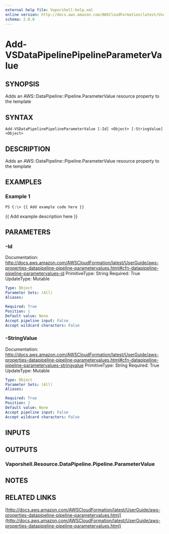 ```yaml
---
external help file: Vaporshell-help.xml
online version: http://docs.aws.amazon.com/AWSCloudFormation/latest/UserGuide/aws-properties-datapipeline-pipeline-parametervalues.html
schema: 2.0.0
---
```


# Add-VSDataPipelinePipelineParameterValue

## SYNOPSIS
Adds an AWS::DataPipeline::Pipeline.ParameterValue resource property to the template

## SYNTAX

```
Add-VSDataPipelinePipelineParameterValue [-Id] <Object> [-StringValue] <Object>
```

## DESCRIPTION
Adds an AWS::DataPipeline::Pipeline.ParameterValue resource property to the template

## EXAMPLES

### Example 1
```
PS C:\> {{ Add example code here }}
```

{{ Add example description here }}

## PARAMETERS

### -Id
Documentation: http://docs.aws.amazon.com/AWSCloudFormation/latest/UserGuide/aws-properties-datapipeline-pipeline-parametervalues.html#cfn-datapipeline-pipeline-parametervalues-id
PrimitiveType: String
Required: True
UpdateType: Mutable

```yaml
Type: Object
Parameter Sets: (All)
Aliases: 

Required: True
Position: 1
Default value: None
Accept pipeline input: False
Accept wildcard characters: False
```

### -StringValue
Documentation: http://docs.aws.amazon.com/AWSCloudFormation/latest/UserGuide/aws-properties-datapipeline-pipeline-parametervalues.html#cfn-datapipeline-pipeline-parametervalues-stringvalue
PrimitiveType: String
Required: True
UpdateType: Mutable

```yaml
Type: Object
Parameter Sets: (All)
Aliases: 

Required: True
Position: 2
Default value: None
Accept pipeline input: False
Accept wildcard characters: False
```

## INPUTS

## OUTPUTS

### Vaporshell.Resource.DataPipeline.Pipeline.ParameterValue

## NOTES

## RELATED LINKS

[http://docs.aws.amazon.com/AWSCloudFormation/latest/UserGuide/aws-properties-datapipeline-pipeline-parametervalues.html](http://docs.aws.amazon.com/AWSCloudFormation/latest/UserGuide/aws-properties-datapipeline-pipeline-parametervalues.html)

